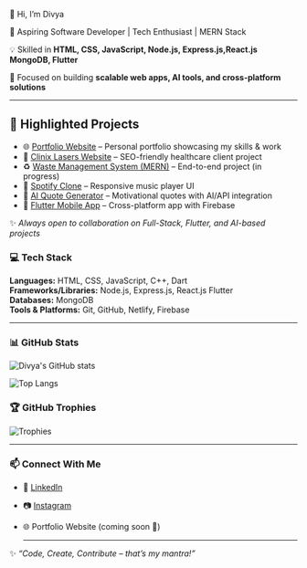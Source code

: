  👋 Hi, I’m Divya  

🚀 Aspiring Software Developer | Tech Enthusiast | MERN Stack

💡 Skilled in **HTML, CSS, JavaScript, Node.js, Express.js,React.js MongoDB, Flutter**  

🎯 Focused on building **scalable web apps, AI tools, and cross-platform solutions**  

---

## 📂 Highlighted Projects  

- 🌐 [Portfolio Website](https://your-portfolio-link.com) – Personal portfolio showcasing my skills & work  
- 💎 [Clinix Lasers Website](https://clinixlasers.com) – SEO-friendly healthcare client project  
- ♻️ [Waste Management System (MERN)](https://github.com/divya2126/waste-management-system) – End-to-end project (in progress)  
- 🎵 [Spotify Clone](https://github.com/divya2126/spotify-clone) – Responsive music player UI  
- 🤖 [AI Quote Generator](https://github.com/divya2126/ai-quote-generator) – Motivational quotes with AI/API integration  
- 📱 [Flutter Mobile App](https://github.com/divya2126/flutter-app) – Cross-platform app with Firebase  


✨ *Always open to collaboration on Full-Stack, Flutter, and AI-based projects*  

### 💻 Tech Stack
**Languages:** HTML, CSS, JavaScript, C++, Dart  
**Frameworks/Libraries:** Node.js, Express.js, React.js Flutter  
**Databases:** MongoDB  
**Tools & Platforms:** Git, GitHub, Netlify, Firebase  

---

### 📊 GitHub Stats
![Divya's GitHub stats](https://github-readme-stats.vercel.app/api?username=divya2126&show_icons=true&theme=radical)  

![Top Langs](https://github-readme-stats.vercel.app/api/top-langs/?username=divya2126&layout=compact&theme=radical)  

### 🏆 GitHub Trophies
![Trophies](https://github-profile-trophy.vercel.app/?username=divya2126&theme=radical&margin-w=15&margin-h=15)


 

---

### 📫 Connect With Me
- 💼 [LinkedIn](https://www.linkedin.com/in/divyaa21/)  
- 📷 [Instagram](https://instagram.com/divya21._)  
- 🌐 Portfolio Website (coming soon 🚀)

  ---

✨ *“Code, Create, Contribute – that’s my mantra!”*  

